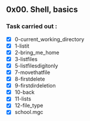 ## 0x00. Shell, basics
### Task carried out :
- [x] 0-current_working_directory
- [x] 1-listit
- [x] 2-bring_me_home
- [x] 3-listfiles
- [x] 5-listfilesdigitonly
- [x] 7-movethatfile
- [x] 8-firstdelete
- [x] 9-firstdirdeletion
- [x] 10-back
- [x] 11-lists
- [x] 12-file_type
- [x] school.mgc
